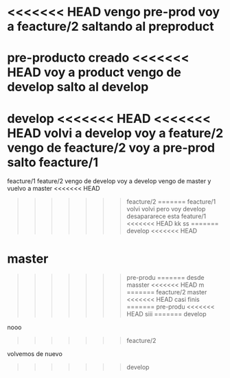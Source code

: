 <<<<<<< HEAD
vengo pre-prod voy a feacture/2
saltando al preproduct
=======
pre-producto creado
<<<<<<< HEAD
voy a product vengo de develop
salto al develop
=======
develop
<<<<<<< HEAD
<<<<<<< HEAD
volvi a develop voy a feature/2
vengo de feacture/2 voy a pre-prod
salto feacture/1
=======
feacture/1
feature/2
vengo de develop voy a develop
vengo de master y vuelvo a master
<<<<<<< HEAD
>>>>>>> feacture/2
=======
feacture/1
volvi
volvi pero voy develop desapararece esta
>>>>>>> feature/1
<<<<<<< HEAD
kk
ss
=======
>>>>>>> develop
<<<<<<< HEAD

master
=======
>>>>>>> pre-produ
=======
desde masster
<<<<<<< HEAD
m
=======
>>>>>>> feacture/2
>>>>>>> master
<<<<<<< HEAD
casi finis
=======
>>>>>>> pre-produ
<<<<<<< HEAD
siii
=======
>>>>>>> develop


nooo
>>>>>>> feacture/2

volvemos de nuevo
>>>>>>> develop
